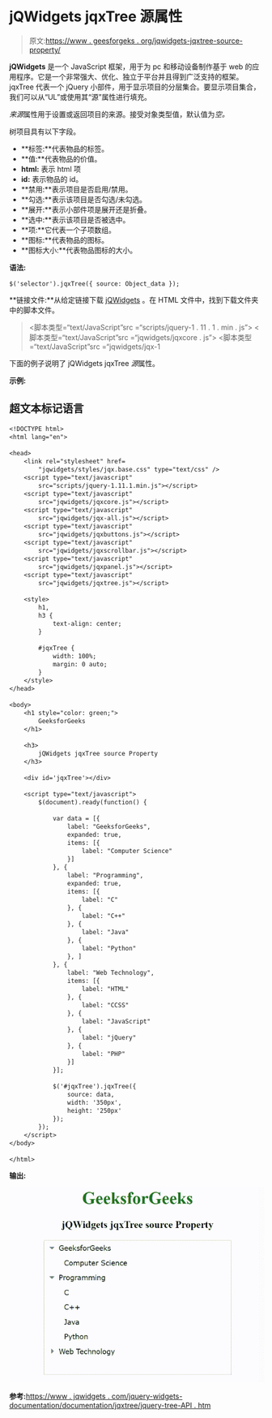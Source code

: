 # jQWidgets jqxTree 源属性

> 原文:[https://www . geesforgeks . org/jqwidgets-jqxtree-source-property/](https://www.geeksforgeeks.org/jqwidgets-jqxtree-source-property/)

**jQWidgets** 是一个 JavaScript 框架，用于为 pc 和移动设备制作基于 web 的应用程序。它是一个非常强大、优化、独立于平台并且得到广泛支持的框架。jqxTree 代表一个 jQuery 小部件，用于显示项目的分层集合。要显示项目集合，我们可以从“UL”或使用其“源”属性进行填充。

*来源*属性用于设置或返回项目的来源。接受对象类型值，默认值为*空。*

树项目具有以下字段。

*   **标签:**代表物品的标签。
*   **值:**代表物品的价值。
*   **html:** 表示 html 项
*   **id:** 表示物品的 id。
*   **禁用:**表示项目是否启用/禁用。
*   **勾选:**表示该项目是否勾选/未勾选。
*   **展开:**表示小部件项是展开还是折叠。
*   **选中:**表示该项目是否被选中。
*   **项:**它代表一个子项数组。
*   **图标:**代表物品的图标。
*   **图标大小:**代表物品图标的大小。

**语法:**

```
$('selector').jqxTree({ source: Object_data });
```

**链接文件:**从给定链接下载 [jQWidgets](https://www.jqwidgets.com/download/) 。在 HTML 文件中，找到下载文件夹中的脚本文件。

> <link rel="”stylesheet”" href="”jqwidgets/styles/jqx.base.css”" type="”text/css”">
> <脚本类型=“text/JavaScript”src =“scripts/jquery-1 . 11 . 1 . min . js”></script>
> <脚本类型=“text/JavaScript”src =“jqwidgets/jqxcore . js”></script>
> <脚本类型=“text/JavaScript”src =“jqwidgets/jqx-1

下面的例子说明了 jQWidgets jqxTree *源*属性。

**示例:**

## 超文本标记语言

```
<!DOCTYPE html>
<html lang="en">

<head>
    <link rel="stylesheet" href=
        "jqwidgets/styles/jqx.base.css" type="text/css" />
    <script type="text/javascript" 
        src="scripts/jquery-1.11.1.min.js"></script>
    <script type="text/javascript" 
        src="jqwidgets/jqxcore.js"></script>
    <script type="text/javascript" 
        src="jqwidgets/jqx-all.js"></script>
    <script type="text/javascript" 
        src="jqwidgets/jqxbuttons.js"></script>
    <script type="text/javascript" 
        src="jqwidgets/jqxscrollbar.js"></script>
    <script type="text/javascript" 
        src="jqwidgets/jqxpanel.js"></script>
    <script type="text/javascript" 
        src="jqwidgets/jqxtree.js"></script>

    <style>
        h1,
        h3 {
            text-align: center;
        }

        #jqxTree {
            width: 100%;
            margin: 0 auto;
        }
    </style>
</head>

<body>
    <h1 style="color: green;">
        GeeksforGeeks
    </h1>

    <h3>
        jQWidgets jqxTree source Property
    </h3>

    <div id='jqxTree'></div>

    <script type="text/javascript">
        $(document).ready(function() {

            var data = [{
                label: "GeeksforGeeks",
                expanded: true,
                items: [{
                    label: "Computer Science"
                }]
            }, {
                label: "Programming",
                expanded: true,
                items: [{
                    label: "C"
                }, {
                    label: "C++"
                }, {
                    label: "Java"
                }, {
                    label: "Python"
                }, ]
            }, {
                label: "Web Technology",
                items: [{
                    label: "HTML"
                }, {
                    label: "CCSS"
                }, {
                    label: "JavaScript"
                }, {
                    label: "jQuery"
                }, {
                    label: "PHP"
                }]
            }];

            $('#jqxTree').jqxTree({
                source: data,
                width: '350px',
                height: '250px'
            });
        });
    </script>
</body>

</html>
```

**输出:**

![](img/cee5ced257554ea0d0e73b2494f33f56.png)

**参考:**[https://www . jqwidgets . com/jquery-widgets-documentation/documentation/jqxtree/jquery-tree-API . htm](https://www.jqwidgets.com/jquery-widgets-documentation/documentation/jqxtree/jquery-tree-api.htm)